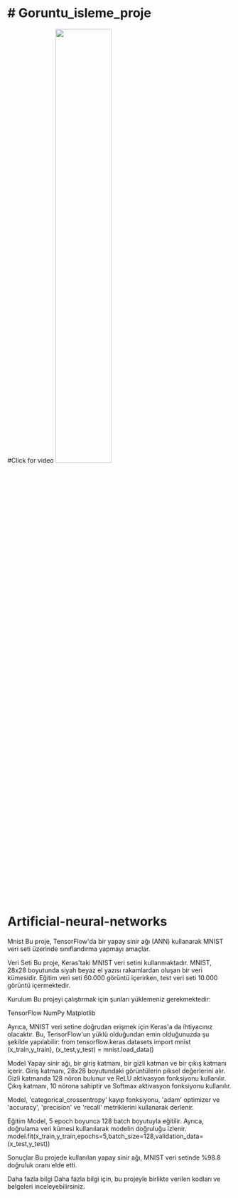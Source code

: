 # # Goruntu_isleme_proje
#Click for video
[<img src="https://img.freepik.com/free-vector/youtube-player-icon-with-flat-design_23-2147839964.jpg" width="50%">](https://youtu.be/bIZJgK5cbKE "Now in Android: 55")


# Artificial-neural-networks
Mnist
Bu proje, TensorFlow'da bir yapay sinir ağı (ANN) kullanarak MNIST veri seti üzerinde sınıflandırma yapmayı amaçlar.



Veri Seti
Bu proje, Keras'taki MNIST veri setini kullanmaktadır. MNIST, 28x28 boyutunda siyah beyaz el yazısı rakamlardan oluşan bir veri kümesidir. Eğitim veri seti 60.000 görüntü içerirken, test veri seti 10.000 görüntü içermektedir.



Kurulum
Bu projeyi çalıştırmak için şunları yüklemeniz gerekmektedir:

TensorFlow
NumPy
Matplotlib


Ayrıca, MNIST veri setine doğrudan erişmek için Keras'a da ihtiyacınız olacaktır. Bu, TensorFlow'un yüklü olduğundan emin olduğunuzda şu şekilde yapılabilir:
from tensorflow.keras.datasets import mnist
(x_train,y_train), (x_test,y_test) = mnist.load_data()


Model
Yapay sinir ağı, bir giriş katmanı, bir gizli katman ve bir çıkış katmanı içerir. Giriş katmanı, 28x28 boyutundaki görüntülerin piksel değerlerini alır. Gizli katmanda 128 nöron bulunur ve ReLU aktivasyon fonksiyonu kullanılır. Çıkış katmanı, 10 nörona sahiptir ve Softmax aktivasyon fonksiyonu kullanılır.

Model, 'categorical_crossentropy' kayıp fonksiyonu, 'adam' optimizer ve 'accuracy', 'precision' ve 'recall' metriklerini kullanarak derlenir.


Eğitim
Model, 5 epoch boyunca 128 batch boyutuyla eğitilir. Ayrıca, doğrulama veri kümesi kullanılarak modelin doğruluğu izlenir.
model.fit(x_train,y_train,epochs=5,batch_size=128,validation_data=(x_test,y_test))



Sonuçlar
Bu projede kullanılan yapay sinir ağı, MNIST veri setinde %98.8 doğruluk oranı elde etti.

Daha fazla bilgi
Daha fazla bilgi için, bu projeyle birlikte verilen kodları ve belgeleri inceleyebilirsiniz.
